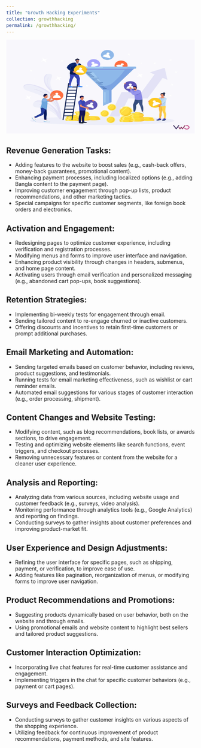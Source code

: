 ```yaml
---
title: "Growth Hacking Experiments"
collection: growthhacking
permalink: /growthhacking/
---
```


<img src='/images/experience.webp' width="800" height="250">

## Revenue Generation Tasks:

- Adding features to the website to boost sales (e.g., cash-back offers, money-back guarantees, promotional content).
- Enhancing payment processes, including localized options (e.g., adding Bangla content to the payment page).
- Improving customer engagement through pop-up lists, product recommendations, and other marketing tactics.
- Special campaigns for specific customer segments, like foreign book orders and electronics.

## Activation and Engagement:

- Redesigning pages to optimize customer experience, including verification and registration processes.
- Modifying menus and forms to improve user interface and navigation.
- Enhancing product visibility through changes in headers, submenus, and home page content.
- Activating users through email verification and personalized messaging (e.g., abandoned cart pop-ups, book suggestions).

## Retention Strategies:

- Implementing bi-weekly tests for engagement through email.
- Sending tailored content to re-engage churned or inactive customers.
- Offering discounts and incentives to retain first-time customers or prompt additional purchases.

## Email Marketing and Automation:

- Sending targeted emails based on customer behavior, including reviews, product suggestions, and testimonials.
- Running tests for email marketing effectiveness, such as wishlist or cart reminder emails.
- Automated email suggestions for various stages of customer interaction (e.g., order processing, shipment).
  
## Content Changes and Website Testing:

- Modifying content, such as blog recommendations, book lists, or awards sections, to drive engagement.
- Testing and optimizing website elements like search functions, event triggers, and checkout processes.
- Removing unnecessary features or content from the website for a cleaner user experience.

## Analysis and Reporting:

- Analyzing data from various sources, including website usage and customer feedback (e.g., surveys, video analysis).
- Monitoring performance through analytics tools (e.g., Google Analytics) and reporting on findings.
- Conducting surveys to gather insights about customer preferences and improving product-market fit.

## User Experience and Design Adjustments:

- Refining the user interface for specific pages, such as shipping, payment, or verification, to improve ease of use.
- Adding features like pagination, reorganization of menus, or modifying forms to improve user navigation.

## Product Recommendations and Promotions:

- Suggesting products dynamically based on user behavior, both on the website and through emails.
- Using promotional emails and website content to highlight best sellers and tailored product suggestions.

## Customer Interaction Optimization:

- Incorporating live chat features for real-time customer assistance and engagement.
- Implementing triggers in the chat for specific customer behaviors (e.g., payment or cart pages).

## Surveys and Feedback Collection:

- Conducting surveys to gather customer insights on various aspects of the shopping experience.
- Utilizing feedback for continuous improvement of product recommendations, payment methods, and site features.
